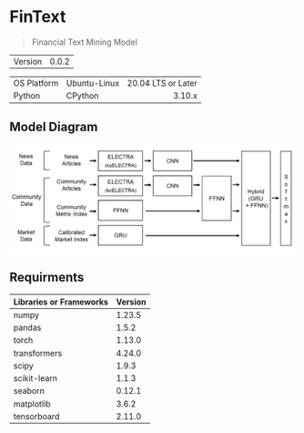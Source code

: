 # FinText

> Financial Text Mining Model

|||
|-|-|
|Version|0.0.2|

||||
|-|-|-:|
|OS Platform|Ubuntu-Linux|20.04 LTS or Later|
|Python|CPython|3.10.x|


## Model Diagram
![](./docs/NLP%20Architecture.png)

## Requirments
|Libraries or Frameworks|Version|
|-|-|
|numpy|1.23.5|
|pandas|1.5.2|
|torch|1.13.0|
|transformers|4.24.0|
|scipy|1.9.3|
|scikit-learn|1.1.3|
|seaborn|0.12.1|
|matplotlib|3.6.2|
|tensorboard|2.11.0|